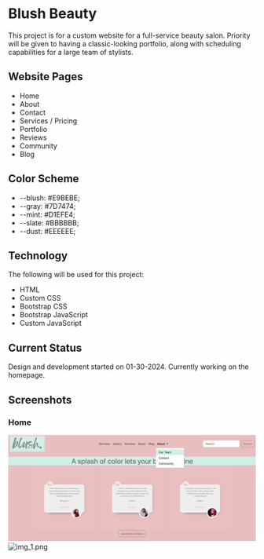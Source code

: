 # Blush Beauty
This project is for a custom website for a full-service beauty salon. Priority will be given to having a classic-looking portfolio, along with scheduling capabilities for a large team of stylists.
## Website Pages
* Home
* About
* Contact
* Services / Pricing
* Portfolio
* Reviews
* Community
* Blog
## Color Scheme
* --blush: #E9BEBE;
* --gray: #7D7474;
* --mint: #D1EFE4;
* --slate: #BBBBBB;
* --dust: #EEEEEE;
## Technology
The following will be used for this project:
* HTML
* Custom CSS
* Bootstrap CSS
* Bootstrap JavaScript
* Custom JavaScript
## Current Status
Design and development started on 01-30-2024. Currently working on the homepage.
## Screenshots
### Home
![img.png](img.png) ![img_1.png](img_1.png)